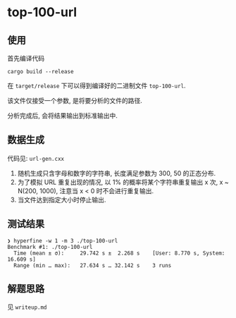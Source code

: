 # top-100-url

## 使用

首先编译代码

```
cargo build --release
```

在 `target/release` 下可以得到编译好的二进制文件 `top-100-url`.

该文件仅接受一个参数, 是将要分析的文件的路径.

分析完成后, 会将结果输出到标准输出中.

## 数据生成

代码见: `url-gen.cxx`

1. 随机生成只含字母和数字的字符串, 长度满足参数为 300, 50 的正态分布.
2. 为了模拟 URL 重复出现的情况, 以 1% 的概率将某个字符串重复输出 x 次, x ~ N(200, 1000), 注意当 x < 0 时不会进行重复输出.
3. 当文件达到指定大小时停止输出.

## 测试结果

```
❯ hyperfine -w 1 -m 3 ./top-100-url
Benchmark #1: ./top-100-url
  Time (mean ± σ):     29.742 s ±  2.268 s    [User: 8.770 s, System: 16.609 s]
  Range (min … max):   27.634 s … 32.142 s    3 runs
```
## 解题思路

见 `writeup.md`
